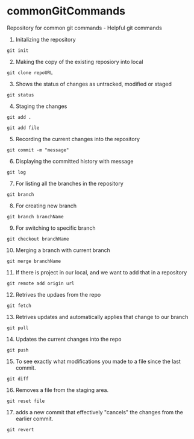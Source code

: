 # commonGitCommands
Repository for common git commands - Helpful git commands

1. Initalizing the repository
```
git init
```

2. Making the copy of the existing reposiory into local
```
git clone repoURL
```

3. Shows the status of changes as untracked, modified or staged
```
git status
```

4. Staging the changes
```
git add .
```
```
git add file
```

5. Recording the current changes into the repository
```
git commit -m "message"
```

6. Displaying the committed history with message
```
git log
```
7. For listing all the branches in the repository

```
git branch
```
8. For creating new branch

```
git branch branchName
```

9. For switching to specific branch

```
git checkout branchName
```

10. Merging a branch with current branch
```
git merge branchName
```
11. If there is project in our local, and we want to add that in a repository

```
git remote add origin url
```

12. Retrives the updaes from the repo

```
git fetch
```

13. Retrives updates and automatically applies that change to our branch
```
git pull
```

14. Updates the current changes into the repo
```
git push
```

15. To see exactly what modifications you made to a file since the last commit.
```
git diff
```

16. Removes a file from the staging area.
```
git reset file
```

17. adds a new commit that effectively "cancels" the changes from the earlier commit.
```
git revert
